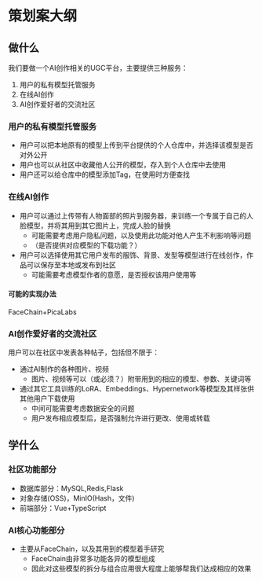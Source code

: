 # 策划案大纲

## 做什么

我们要做一个AI创作相关的UGC平台，主要提供三种服务：

1. 用户的私有模型托管服务
1. 在线AI创作
1. AI创作爱好者的交流社区

### 用户的私有模型托管服务

- 用户可以把本地原有的模型上传到平台提供的个人仓库中，并选择该模型是否对外公开
- 用户也可以从社区中收藏他人公开的模型，存入到个人仓库中去使用
- 用户还可以给仓库中的模型添加Tag，在使用时方便查找

### 在线AI创作

- 用户可以通过上传带有人物面部的照片到服务器，来训练一个专属于自己的人脸模型，并将其用到其它图片上，完成人脸的替换
  - 可能需要考虑用户隐私问题，以及使用此功能对他人产生不利影响等问题
  - （是否提供对应模型的下载功能？）
- 用户可以选择使用其它用户发布的服饰、背景、发型等模型进行在线创作，作品可以保存至本地或发布到社区
  - 可能需要考虑模型作者的意愿，是否授权该用户使用等

#### 可能的实现办法

FaceChain+PicaLabs

### AI创作爱好者的交流社区

用户可以在社区中发表各种帖子，包括但不限于：

- 通过AI制作的各种图片、视频
  - 图片、视频等可以（或必须？）附带用到的相应的模型、参数、关键词等
- 通过其它工具训练的LoRA、Embeddings、Hypernetwork等模型及其样张供其他用户下载使用
  - 中间可能需要考虑数据安全的问题
  - 用户发布相应模型后，是否强制允许进行更改、使用或转载

## 学什么

### 社区功能部分

- 数据库部分：MySQL,Redis,Flask
- 对象存储(OSS)，MinIO(Hash，文件)
- 前端部分：Vue+TypeScript

### AI核心功能部分

- 主要从FaceChain，以及其用到的模型着手研究
  - FaceChain由非常多功能各异的模型组成
  - 因此对这些模型的拆分与组合应用很大程度上能够帮我们达成相应的效果

